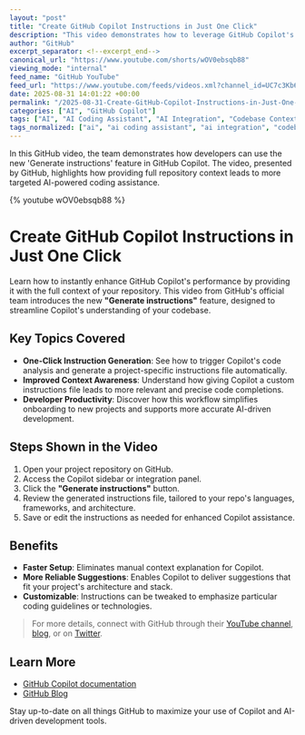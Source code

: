 ```yaml
---
layout: "post"
title: "Create GitHub Copilot Instructions in Just One Click"
description: "This video demonstrates how to leverage GitHub Copilot's new 'Generate instructions' feature to automatically analyze your repository and create tailored instructions for Copilot's coding assistant. Viewers will learn how this capability enhances Copilot's context awareness, resulting in more accurate code suggestions and improved AI assistance, all with a single click."
author: "GitHub"
excerpt_separator: <!--excerpt_end-->
canonical_url: "https://www.youtube.com/shorts/wOV0ebsqb88"
viewing_mode: "internal"
feed_name: "GitHub YouTube"
feed_url: "https://www.youtube.com/feeds/videos.xml?channel_id=UC7c3Kb6jYCRj4JOHHZTxKsQ"
date: 2025-08-31 14:01:22 +00:00
permalink: "/2025-08-31-Create-GitHub-Copilot-Instructions-in-Just-One-Click.html"
categories: ["AI", "GitHub Copilot"]
tags: ["AI", "AI Coding Assistant", "AI Integration", "Codebase Context", "Coding Productivity", "Copilot Features", "Custom Instructions", "Developer", "Developer Tools", "GitHub", "GitHub Copilot", "Repository Analysis", "Software Development", "Videos"]
tags_normalized: ["ai", "ai coding assistant", "ai integration", "codebase context", "coding productivity", "copilot features", "custom instructions", "developer", "developer tools", "github", "github copilot", "repository analysis", "software development", "videos"]
---
```


In this GitHub video, the team demonstrates how developers can use the new 'Generate instructions' feature in GitHub Copilot. The video, presented by GitHub, highlights how providing full repository context leads to more targeted AI-powered coding assistance.<!--excerpt_end-->

{% youtube wOV0ebsqb88 %}

# Create GitHub Copilot Instructions in Just One Click

Learn how to instantly enhance GitHub Copilot's performance by providing it with the full context of your repository. This video from GitHub's official team introduces the new **"Generate instructions"** feature, designed to streamline Copilot's understanding of your codebase.

## Key Topics Covered

- **One-Click Instruction Generation**: See how to trigger Copilot's code analysis and generate a project-specific instructions file automatically.
- **Improved Context Awareness**: Understand how giving Copilot a custom instructions file leads to more relevant and precise code completions.
- **Developer Productivity**: Discover how this workflow simplifies onboarding to new projects and supports more accurate AI-driven development.

## Steps Shown in the Video

1. Open your project repository on GitHub.
2. Access the Copilot sidebar or integration panel.
3. Click the **"Generate instructions"** button.
4. Review the generated instructions file, tailored to your repo's languages, frameworks, and architecture.
5. Save or edit the instructions as needed for enhanced Copilot assistance.

## Benefits

- **Faster Setup**: Eliminates manual context explanation for Copilot.
- **More Reliable Suggestions**: Enables Copilot to deliver suggestions that fit your project's architecture and stack.
- **Customizable**: Instructions can be tweaked to emphasize particular coding guidelines or technologies.

> For more details, connect with GitHub through their [YouTube channel](https://gh.io/subgithub), [blog](https://github.blog), or on [Twitter](https://twitter.com/github).

## Learn More

- [GitHub Copilot documentation](https://github.com/features/copilot)
- [GitHub Blog](https://github.blog)

Stay up-to-date on all things GitHub to maximize your use of Copilot and AI-driven development tools.
